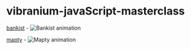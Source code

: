 # vibranium-javaScript-masterclass

[bankist](https://github.com/pkErbynn/vibraniumJS/tree/main/4-ArrayBankist) - ![Bankist animation](https://j.gifs.com/Z8oxNJ.gif)

[mapty](https://github.com/pkErbynn/vibraniumJS/tree/main/8-Mapty-OOP-Geolocation) - ![Mapty animation](https://j.gifs.com/pZqpqN.gif)
